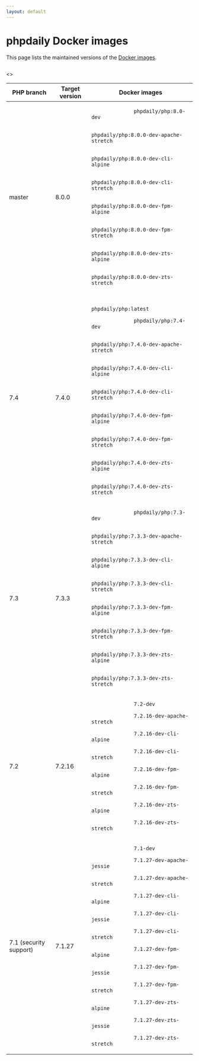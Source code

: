 ```yaml
---
layout: default
---
```


<div id="tables" class=" fluid">
  <h1 class="section double-padded">phpdaily Docker images</h1>
  <div class="section">
    <p>
      This page lists the maintained versions of the 
      <a href="https://hub.docker.com/r/phpdaily/php">Docker images</a>.
    </p>
  </div>
  <div class="section" style="margin-top: 2em;">
    <table style="max-height: none;">
      <thead>
        <tr>
          <th>PHP branch</th><>
          <th>Target version</th>
          <th>Docker images</th>
        </tr>
      </thead>
      <tbody>
        <tr>
          <td>master</td>
          <td>8.0.0</td>
          <td>
            <code>
              phpdaily/php:8.0-dev<br>
              phpdaily/php:8.0.0-dev-apache-stretch<br>
              phpdaily/php:8.0.0-dev-cli-alpine<br>
              phpdaily/php:8.0.0-dev-cli-stretch<br>
              phpdaily/php:8.0.0-dev-fpm-alpine<br>
              phpdaily/php:8.0.0-dev-fpm-stretch<br>
              phpdaily/php:8.0.0-dev-zts-alpine<br>
              phpdaily/php:8.0.0-dev-zts-stretch
            </code>
          </td>
        </tr>
        <tr>
          <td>7.4</td>
          <td>7.4.0</td>
          <td>
            <code>
              phpdaily/php:latest<br>
              phpdaily/php:7.4-dev<br>
              phpdaily/php:7.4.0-dev-apache-stretch<br>
              phpdaily/php:7.4.0-dev-cli-alpine<br>
              phpdaily/php:7.4.0-dev-cli-stretch<br>
              phpdaily/php:7.4.0-dev-fpm-alpine<br>
              phpdaily/php:7.4.0-dev-fpm-stretch<br>
              phpdaily/php:7.4.0-dev-zts-alpine<br>
              phpdaily/php:7.4.0-dev-zts-stretch
            </code>
          </td>
        </tr>
        <tr>
          <td>7.3</td>
          <td>7.3.3</td>
          <td>
            <code>
              phpdaily/php:7.3-dev<br>
              phpdaily/php:7.3.3-dev-apache-stretch<br>
              phpdaily/php:7.3.3-dev-cli-alpine<br>
              phpdaily/php:7.3.3-dev-cli-stretch<br>
              phpdaily/php:7.3.3-dev-fpm-alpine<br>
              phpdaily/php:7.3.3-dev-fpm-stretch<br>
              phpdaily/php:7.3.3-dev-zts-alpine<br>
              phpdaily/php:7.3.3-dev-zts-stretch
            </code>
          </td>
        </tr>
        <tr>
          <td>7.2</td>
          <td>7.2.16</td>
          <td>
            <code>
              7.2-dev<br>
              7.2.16-dev-apache-stretch<br>
              7.2.16-dev-cli-alpine<br>
              7.2.16-dev-cli-stretch<br>
              7.2.16-dev-fpm-alpine<br>
              7.2.16-dev-fpm-stretch<br>
              7.2.16-dev-zts-alpine<br>
              7.2.16-dev-zts-stretch
            </code>
          </td>
        </tr>
        <tr>
          <td>7.1 (security support)</td>
          <td>7.1.27</td>
          <td>
            <code>
              7.1-dev<br>
              7.1.27-dev-apache-jessie<br>
              7.1.27-dev-apache-stretch<br>
              7.1.27-dev-cli-alpine<br>
              7.1.27-dev-cli-jessie<br>
              7.1.27-dev-cli-stretch<br>
              7.1.27-dev-fpm-alpine<br>
              7.1.27-dev-fpm-jessie<br>
              7.1.27-dev-fpm-stretch<br>
              7.1.27-dev-zts-alpine<br>
              7.1.27-dev-zts-jessie<br>
              7.1.27-dev-zts-stretch
            </code>
          </td>
        </tr>
      </tbody>
    </table>
  </div>
</div>

